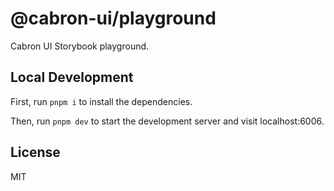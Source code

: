 # @cabron-ui/playground

Cabron UI Storybook playground.

## Local Development

First, run `pnpm i` to install the dependencies.

Then, run `pnpm dev` to start the development server and visit localhost:6006.

## License

MIT
